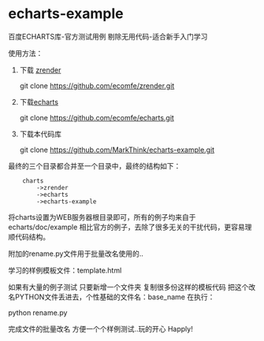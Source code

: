 # echarts-example
百度ECHARTS库-官方测试用例 剔除无用代码-适合新手入门学习

使用方法：

1. 下载 [zrender ](https://github.com/ecomfe/zrender)

    git clone https://github.com/ecomfe/zrender.git

2. 下载[echarts](https://github.com/ecomfe/echarts)

    git clone https://github.com/ecomfe/echarts.git

3. 下载本代码库
    
    git clone https://github.com/MarkThink/echarts-example.git
    

最终的三个目录都合并至一个目录中，最终的结构如下：

        charts 
            ->zrender
            ->echarts
            ->echarts-example


将charts设置为WEB服务器根目录即可，所有的例子均来自于echarts/doc/example 相比官方的例子，去除了很多无关的干扰代码，更容易理顺代码结构。

附加的rename.py文件用于批量改名使用的..

学习的样例模板文件：template.html 

如果有大量的例子测试 只要新增一个文件夹 复制很多份这样的模板代码 把这个改名PYTHON文件丢进去，个性基础的文件名：base_name 在执行：

python rename.py 

完成文件的批量改名 方便一个个样例测试..玩的开心 Happly!

                